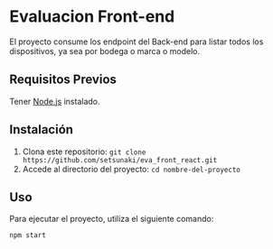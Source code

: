 # Evaluacion Front-end

El proyecto consume los endpoint del Back-end para listar todos los dispositivos, ya sea por bodega o marca o modelo.

## Requisitos Previos

Tener [Node.js](https://nodejs.org/) instalado.

## Instalación

1. Clona este repositorio: `git clone https://github.com/setsunaki/eva_front_react.git`
2. Accede al directorio del proyecto: `cd nombre-del-proyecto`

## Uso

Para ejecutar el proyecto, utiliza el siguiente comando:

```bash
npm start
